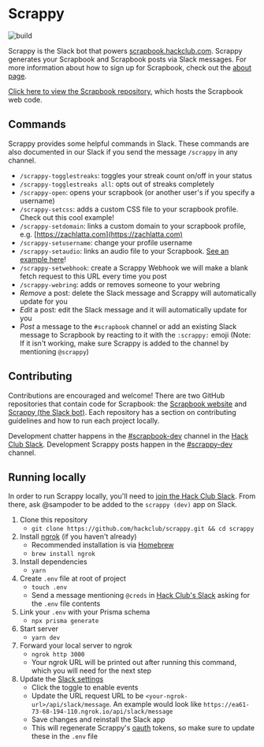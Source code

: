 # Scrappy

![build](https://github.com/hackclub/scrappy/workflows/build/badge.svg)

Scrappy is the Slack bot that powers [scrapbook.hackclub.com](https://scrapbook.hackclub.com). Scrappy generates your Scrapbook and Scrapbook posts via Slack messages. For more information about how to sign up for Scrapbook, check out the [about page](https://scrapbook.hackclub.com/about).

[Click here to view the Scrapbook repository](https://github.com/hackclub/scrapbook), which hosts the Scrapbook web code.

## Commands
Scrappy provides some helpful commands in Slack. These commands are also documented in our Slack if you send the message `/scrappy` in any channel.

- `/scrappy-togglestreaks`: toggles your streak count on/off in your status
- `/scrappy-togglestreaks all`: opts out of streaks completely
- `/scrappy-open`: opens your scrapbook (or another user's if you specify a username)
- `/scrappy-setcss`: adds a custom CSS file to your scrapbook profile. Check out this cool example!
- `/scrappy-setdomain`: links a custom domain to your scrapbook profile, e.g. [https://zachlatta.com](https://zachlatta.com)
- `/scrappy-setusername`: change your profile username
- `/scrappy-setaudio`: links an audio file to your Scrapbook. [See an example here](https://scrapbook.hackclub.com/matthew)!
- `/scrappy-setwebhook`: create a Scrappy Webhook we will make a blank fetch request to this URL every time you post
- `/scrappy-webring`: adds or removes someone to your webring
- *Remove* a post: delete the Slack message and Scrappy will automatically update for you
- *Edit* a post: edit the Slack message and it will automatically update for you
- *Post* a message to the `#scrapbook` channel or add an existing Slack message to Scrapbook by reacting to it with the `:scrappy:` emoji (Note: If it isn't working, make sure Scrappy is added to the channel by mentioning `@scrappy`)

## Contributing

Contributions are encouraged and welcome! There are two GitHub repositories that contain code for Scrapbook: the [Scrapbook website](https://github.com/hackclub/scrapbook#contributing) and [Scrappy (the Slack bot)](https://github.com/hackclub/scrappy#contributing). Each repository has a section on contributing guidelines and how to run each project locally.

Development chatter happens in the [#scrapbook-dev](https://app.slack.com/client/T0266FRGM/C035D6S6TFW) channel in the [Hack Club Slack](https://hackclub.com/slack/). Development Scrappy posts happen in the [#scrappy-dev](https://app.slack.com/client/T0266FRGM/C01NQTDFUR5) channel.

## Running locally
In order to run Scrappy locally, you'll need to [join the Hack Club Slack](https://hackclub.com/slack). From there, ask @sampoder to be added to the `scrappy (dev)` app on Slack.

1. Clone this repository
   - `git clone https://github.com/hackclub/scrappy.git && cd scrappy`
1. Install [ngrok](https://dashboard.ngrok.com/get-started/setup) (if you haven't already)
   - Recommended installation is via [Homebrew](https://brew.sh/)
   - `brew install ngrok`
1. Install dependencies
   - `yarn`
1. Create `.env` file at root of project
   - `touch .env`
   - Send a message mentioning `@creds` in [Hack Club's Slack](https://hackclub.com/slack/) asking for the `.env` file contents
1. Link your `.env` with your Prisma schema
   - `npx prisma generate`
1. Start server
   - `yarn dev`
1. Forward your local server to ngrok
   - `ngrok http 3000`
   - Your ngrok URL will be printed out after running this command, which you will need for the next step
1. Update the [Slack settings](https://api.slack.com/apps/A015DCRTT43/event-subscriptions?)
   - Click the toggle to enable events
   - Update the URL request URL to be `<your-ngrok-url>/api/slack/message`. An example would look like `https://ea61-73-68-194-110.ngrok.io/api/slack/message`
   - Save changes and reinstall the Slack app
   - This will regenerate Scrappy's [oauth](https://api.slack.com/apps/A015DCRTT43/oauth?) tokens, so make sure to update these in the `.env` file
